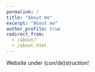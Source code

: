 ```yaml
---
permalink: /
title: "About me"
excerpt: "About me"
author_profile: true
redirect_from: 
  - /about/
  - /about.html
---
```


Website under (con/de)struction!
